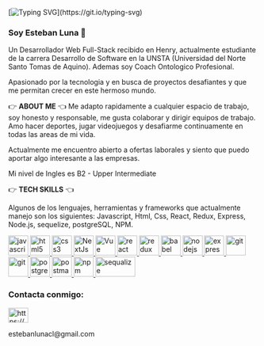 [![Typing SVG](https://readme-typing-svg.herokuapp.com?font=rubik&color=%230474FF&size=25&lines=¡+BIENVENIDOS+!)](https://git.io/typing-svg)

### Soy Esteban Luna 👋
Un Desarrollador Web Full-Stack recibido en Henry, actualmente estudiante de la carrera Desarrollo de Software en la UNSTA (Universidad del Norte Santo Tomas de Aquino). Ademas soy Coach Ontologico Profesional.

Apasionado por la tecnologia y en busca de proyectos desafiantes y que me permitan crecer en este hermoso mundo.

:point_right: **ABOUT ME** :point_left:
Me adapto rapidamente a cualquier espacio de trabajo, soy honesto y responsable, me gusta colaborar y dirigir equipos de trabajo.
Amo hacer deportes, jugar videojuegos y desafiarme continuamente en todas las areas de mi vida.

Actualmente me encuentro abierto a ofertas laborales y siento que puedo aportar algo interesante a las empresas.

Mi nivel de Ingles es B2 - Upper Intermediate

:point_right: **TECH SKILLS** :point_left:

Algunos de los lenguajes, herramientas y frameworks que actualmente manejo son los siguientes: Javascript, Html, Css, React, Redux, Express, Node.js, sequelize, postgreSQL, NPM.

<p align="left">  <a href="https://developer.mozilla.org/en-US/docs/Web/JavaScript" target="_blank"> <img src="https://upload.wikimedia.org/wikipedia/commons/thumb/9/99/Unofficial_JavaScript_logo_2.svg/1024px-Unofficial_JavaScript_logo_2.svg.png" alt="javascript" width="40" height="40"/> </a> 
<a href="https://www.w3.org/html/" target="_blank"> <img src="https://upload.wikimedia.org/wikipedia/commons/thumb/3/38/HTML5_Badge.svg/600px-HTML5_Badge.svg.png" alt="html5" width="40" height="40"/> </a>
<a href="https://www.w3schools.com/css/" target="_blank"> <img src="https://cdn4.iconfinder.com/data/icons/social-media-logos-6/512/121-css3-512.png" alt="css3" width="40" height="40"/> </a> 
<a href="https://nextjs.org/" target="_blank"> <img src="https://seeklogo.com/images/N/nextjs-logo-963D40B71E-seeklogo.com.png" alt="NextJs" width="40" height="40"/> </a> 
<a href="https://vuejs.org/" target="_blank"> <img src="https://seeklogo.com/images/V/vuejs-logo-17D586B587-seeklogo.com.png" alt="Vue" width="40" height="40"/> </a> 
<a href="https://reactjs.org/" target="_blank"> <img src="https://seeklogo.com/images/R/react-logo-7B3CE81517-seeklogo.com.png" alt="react" width="40" height="40"/> </a> 
<a href="https://redux.js.org" target="_blank"> <img src="https://seeklogo.com/images/R/redux-logo-9CA6836C12-seeklogo.com.png" alt="redux" width="40" height="40"/> </a> 
<a href="https://babeljs.io/" target="_blank"> <img src="https://www.vectorlogo.zone/logos/babeljs/babeljs-icon.svg" alt="babel" width="40" height="40"/> </a>
<a href="https://nodejs.org" target="_blank"> <img src="https://cdn.pixabay.com/photo/2015/04/23/17/41/node-js-736399_960_720.png" alt="nodejs" height="40"/> </a>
<a href="https://expressjs.com" target="_blank"> <img src="https://i.cloudup.com/zfY6lL7eFa-3000x3000.png" alt="express" height="40"/> </a> 
<a href="https://git-scm.com/" target="_blank"> <img src="https://www.vectorlogo.zone/logos/git-scm/git-scm-icon.svg" alt="git" width="40" height="40"/> </a> 
<a href="https://github.com/" target="_blank"> <img src="https://cdn-icons-png.flaticon.com/512/25/25231.png" alt="git" width="40" height="40"/> </a> 
<a href="https://www.postgresql.org" target="_blank"> <img src="https://upload.wikimedia.org/wikipedia/commons/thumb/2/29/Postgresql_elephant.svg/1200px-Postgresql_elephant.svg.png" alt="postgresql" width="40" height="40"/> </a> 
<a href="https://postman.com" target="_blank"> <img src="https://www.vectorlogo.zone/logos/getpostman/getpostman-icon.svg" alt="postman" width="40" height="40"/> </a> 
<a href="https://npmjs.com" target="_blank"> <img src="https://cdn.iconscout.com/icon/free/png-256/npm-226037.png" alt="npm" width="40" height="40"/> </a>
<a href="https://sequelize.org" target="_blank"> <img src="https://i.blogs.es/91493f/sequelize/1366_2000.png" alt="sequalize" width="80" height="40"/> </a>


<h3 align="left">Contacta conmigo:</h3>
<p align="left">
<a href="https://www.linkedin.com/in/estebanlun/" target="_blank"><img align="center" src="https://cdn.jsdelivr.net/npm/simple-icons@3.0.1/icons/linkedin.svg" alt="https://www.linkedin.com/in/ezequiel-grigolatto/" height="30" width="40" /></a>
<p/>estebanlunacl@gmail.com</p>
